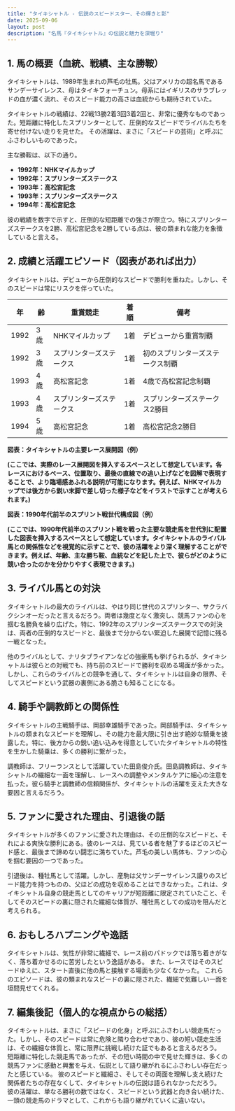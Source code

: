 ```yaml
---
title: "タイキシャトル - 伝説のスピードスター、その輝きと影"
date: 2025-09-06
layout: post
description: "名馬『タイキシャトル』の伝説と魅力を深堀り"
---
```


## 1. 馬の概要（血統、戦績、主な勝鞍）

タイキシャトルは、1989年生まれの芦毛の牡馬。父はアメリカの超名馬であるサンデーサイレンス、母はタイキフォーチュン。母系にはイギリスのサラブレッドの血が濃く流れ、そのスピード能力の高さは血統からも期待されていた。

タイキシャトルの戦績は、22戦13勝2着3回3着2回と、非常に優秀なものであった。短距離に特化したスプリンターとして、圧倒的なスピードでライバルたちを寄せ付けない走りを見せた。  その活躍は、まさに「スピードの芸術」と呼ぶにふさわしいものであった。

主な勝鞍は、以下の通り。

* **1992年：NHKマイルカップ**
* **1992年：スプリンターズステークス**
* **1993年：高松宮記念**
* **1993年：スプリンターズステークス**
* **1994年：高松宮記念**


彼の戦績を数字で示すと、圧倒的な短距離での強さが際立つ。特にスプリンターズステークスを2勝、高松宮記念を2勝している点は、彼の類まれな能力を象徴していると言える。


## 2. 成績と活躍エピソード（図表があれば出力）

タイキシャトルは、デビューから圧倒的なスピードで勝利を重ねた。しかし、そのスピードは常にリスクを伴っていた。

| 年 | 齢 | 重賞競走 | 着順 | 備考 |
|---|---|---|---|---|
| 1992 | 3歳 | NHKマイルカップ | 1着 | デビューから重賞制覇 |
| 1992 | 3歳 | スプリンターズステークス | 1着 | 初のスプリンターズステークス制覇 |
| 1993 | 4歳 | 高松宮記念 | 1着 | 4歳で高松宮記念制覇 |
| 1993 | 4歳 | スプリンターズステークス | 1着 | スプリンターズステークス2勝目 |
| 1994 | 5歳 | 高松宮記念 | 1着 | 高松宮記念2勝目 |


**図表：タイキシャトルの主要レース展開図（例）**

**(ここでは、実際のレース展開図を挿入するスペースとして想定しています。各レースにおけるペース、位置取り、最後の直線での追い上げなどを図解で表現することで、より臨場感あふれる説明が可能になります。例えば、NHKマイルカップでは後方から鋭い末脚で差し切った様子などをイラストで示すことが考えられます。)**


**図表：1990年代前半のスプリント戦世代構成図（例）**

**(ここでは、1990年代前半のスプリント戦を戦った主要な競走馬を世代別に配置した図表を挿入するスペースとして想定しています。タイキシャトルのライバル馬との関係性などを視覚的に示すことで、彼の活躍をより深く理解することができます。例えば、年齢、主な勝ち鞍、血統などを記した上で、彼らがどのように競い合ったのかを分かりやすく表現できます。)**


## 3. ライバル馬との対決

タイキシャトルの最大のライバルは、やはり同じ世代のスプリンター、サクラバクシンオーだったと言えるだろう。両者は幾度となく激突し、競馬ファンの心を掴む名勝負を繰り広げた。特に、1992年のスプリンターズステークスでの対決は、両者の圧倒的なスピードと、最後まで分からない緊迫した展開で記憶に残る一戦となった。

他のライバルとして、ナリタブライアンなどの強豪馬も挙げられるが、タイキシャトルは彼らとの対戦でも、持ち前のスピードで勝利を収める場面が多かった。しかし、これらのライバルとの競争を通して、タイキシャトルは自身の限界、そしてスピードという武器の裏側にある脆さも知ることになる。


## 4. 騎手や調教師との関係性

タイキシャトルの主戦騎手は、岡部幸雄騎手であった。岡部騎手は、タイキシャトルの類まれなスピードを理解し、その能力を最大限に引き出す絶妙な騎乗を披露した。特に、後方からの鋭い追い込みを得意としていたタイキシャトルの特性を生かした騎乗は、多くの勝利に繋がった。

調教師は、フリーランスとして活躍していた田島俊介氏。田島調教師は、タイキシャトルの繊細な一面を理解し、レースへの調整やメンタルケアに細心の注意を払った。彼ら騎手と調教師の信頼関係が、タイキシャトルの活躍を支えた大きな要因と言えるだろう。


## 5. ファンに愛された理由、引退後の話

タイキシャトルが多くのファンに愛された理由は、その圧倒的なスピードと、それによる爽快な勝利にある。彼のレースは、見ている者を魅了するほどのスピード感と、最後まで諦めない闘志に満ちていた。芦毛の美しい馬体も、ファンの心を掴む要因の一つであった。

引退後は、種牡馬として活躍。しかし、産駒は父サンデーサイレンス譲りのスピード能力を持つものの、父ほどの成功を収めることはできなかった。これは、タイキシャトル自身の競走馬としてのキャリアが短距離に限定されていたこと、そしてそのスピードの裏に隠された繊細な体質が、種牡馬としての成功を阻んだと考えられる。


## 6. おもしろハプニングや逸話

タイキシャトルは、気性が非常に繊細で、レース前のパドックでは落ち着きがなく、落ち着かせるのに苦労したという逸話がある。  また、レースではそのスピードゆえに、スタート直後に他の馬と接触する場面も少なくなかった。  これらのエピソードは、彼の類まれなスピードの裏に隠された、繊細で気難しい一面を垣間見せてくれる。


## 7. 編集後記（個人的な視点からの総括）

タイキシャトルは、まさに「スピードの化身」と呼ぶにふさわしい競走馬だった。しかし、そのスピードは常に危険と隣り合わせであり、彼の短い競走生活は、その繊細な体質と、常に限界に挑戦し続けた証でもあると言えるだろう。  短距離に特化した競走馬であったが、その短い時間の中で見せた輝きは、多くの競馬ファンに感動と興奮を与え、伝説として語り継がれるにふさわしい存在だったと感じている。  彼のスピードと繊細さ、そしてその両面を理解し支え続けた関係者たちの存在なくして、タイキシャトルの伝説は語られなかっただろう。  彼の活躍は、単なる勝利の数ではなく、スピードという武器と向き合い続けた、一頭の競走馬のドラマとして、これからも語り継がれていくに違いない。
